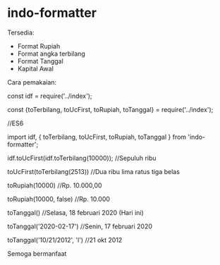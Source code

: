 # indo-formatter

Tersedia:
- Format Rupiah
- Format angka terbilang
- Format Tanggal
- Kapital Awal

Cara pemakaian:

const idf = require('../index');

const {toTerbilang, toUcFirst, toRupiah, toTanggal} = require('../index');

//ES6

import idf, { toTerbilang, toUcFirst, toRupiah, toTanggal } from 'indo-formatter';

idf.toUcFirst(idf.toTerbilang(10000)); //Sepuluh ribu

toUcFirst(toTerbilang(2513)) //Dua ribu lima ratus tiga belas

toRupiah(10000) //Rp. 10.000,00

toRupiah(10000, false) //Rp. 10.000

toTanggal() //Selasa, 18 februari 2020 (Hari ini)

toTanggal('2020-02-17') //Senin, 17 februari 2020

toTanggal('10/21/2012', 'l') //21 okt 2012

Semoga bermanfaat
